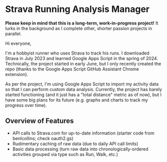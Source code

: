 # Strava Running Analysis Manager

**Please keep in mind that this is a long-term, work-in-progress project!** It lurks in the background as I complete other, shorter passion projects in parallel.

Hi everyone,

I'm a hobbyist runner who uses Strava to track his runs. I downloaded Strava in July 2023 and learned Google Apps Script in the spring of 2024. Technically, the project started in early June, but I only recently created the repo (thanks to the Google Apps Script GitHub Assistant Chrome extension).

As per the project, I'm using Google Apps Script to import my activity data so that I can perform custom data analysis. Currently, the project has barely started functioning (and it just has a "total distance" metric as of now), but I have some big plans for its future (e.g. graphs and charts to track my progress over time).

## Overview of Features
* API calls to Strava.com for up-to-date information (starter code from benlcollins; check oauth2.gs)
* Rudimentary caching of raw data (due to daily API call limits)
* Basic data processing (turn raw data into chronologically-ordered activities grouped via type such as Run, Walk, etc.)
